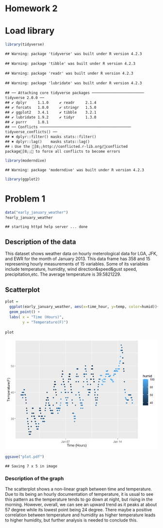 Homework 2
================

# Load library

``` r
library(tidyverse)
```

    ## Warning: package 'tidyverse' was built under R version 4.2.3

    ## Warning: package 'tibble' was built under R version 4.2.3

    ## Warning: package 'readr' was built under R version 4.2.3

    ## Warning: package 'lubridate' was built under R version 4.2.3

    ## ── Attaching core tidyverse packages ──────────────────────── tidyverse 2.0.0 ──
    ## ✔ dplyr     1.1.0     ✔ readr     2.1.4
    ## ✔ forcats   1.0.0     ✔ stringr   1.5.0
    ## ✔ ggplot2   3.4.1     ✔ tibble    3.2.1
    ## ✔ lubridate 1.9.2     ✔ tidyr     1.3.0
    ## ✔ purrr     1.0.1     
    ## ── Conflicts ────────────────────────────────────────── tidyverse_conflicts() ──
    ## ✖ dplyr::filter() masks stats::filter()
    ## ✖ dplyr::lag()    masks stats::lag()
    ## ℹ Use the ]8;;http://conflicted.r-lib.org/conflicted package]8;; to force all conflicts to become errors

``` r
library(moderndive)
```

    ## Warning: package 'moderndive' was built under R version 4.2.3

``` r
library(ggplot2)
```

# Problem 1

``` r
data("early_january_weather")
?early_january_weather
```

    ## starting httpd help server ... done

## Description of the data

This dataset shows weather data on hourly meterological data for LGA,
JFK, and EWR for the month of January 2013. This data frame has 358 and
15 represening hourly measurements of 15 variables. Some of its
variables include temperature, humidity, wind direction&speed&gust
speed, precipitation,etc. The average temperature is 39.5821229.

## Scatterplot

``` r
plot = 
  ggplot(early_january_weather, aes(x=time_hour, y=temp, color=humid))+
  geom_point() + 
  labs( x = "Time (Hours)",
        y = "Temperature(F)")

plot
```

![](p8105_hw1_dqn2104_files/figure-gfm/unnamed-chunk-3-1.png)<!-- -->

``` r
ggsave("plot.pdf")
```

    ## Saving 7 x 5 in image

### Description of the graph

The scatterplot shows a non-linear graph between time and temperature.
Due to its being an hourly documentation of temperature, it is usual to
see this pattern as the temperature tends to go down at night, but
rising in the morning. However, overall, we can see an upward trend as
it peaks at about 57 degree while its lowest point being 24 degree.
There maybe a positive correlation between temperature and humidity as
higher temperature leads to higher humidity, but further analysis is
needed to conclude this.

